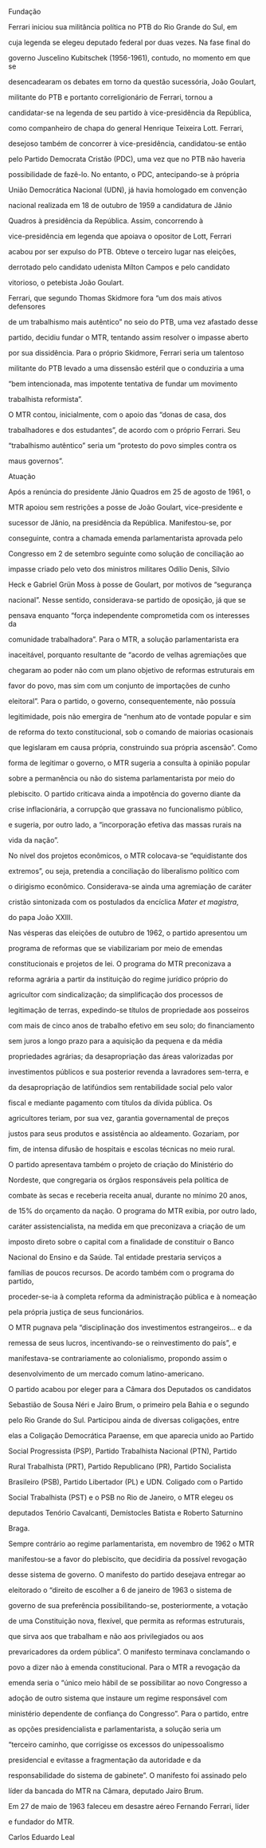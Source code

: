

Fundação



Ferrari iniciou sua militância política no PTB do Rio Grande do Sul, em

cuja legenda se elegeu deputado federal por duas vezes. Na fase final do

governo Juscelino Kubitschek (1956-1961), contudo, no momento em que se

desencadearam os debates em torno da questão sucessória, João Goulart,

militante do PTB e portanto correligionário de Ferrari, tornou a

candidatar-se na legenda de seu partido à vice-presidência da República,

como companheiro de chapa do general Henrique Teixeira Lott. Ferrari,

desejoso também de concorrer à vice-presidência, candidatou-se então

pelo Partido Democrata Cristão (PDC), uma vez que no PTB não haveria

possibilidade de fazê-lo. No entanto, o PDC, antecipando-se à própria

União Democrática Nacional (UDN), já havia homologado em convenção

nacional realizada em 18 de outubro de 1959 a candidatura de Jânio

Quadros à presidência da República. Assim, concorrendo à

vice-presidência em legenda que apoiava o opositor de Lott, Ferrari

acabou por ser expulso do PTB. Obteve o terceiro lugar nas eleições,

derrotado pelo candidato udenista Mílton Campos e pelo candidato

vitorioso, o petebista João Goulart.



Ferrari, que segundo Thomas Skidmore fora “um dos mais ativos defensores

de um trabalhismo mais autêntico” no seio do PTB, uma vez afastado desse

partido, decidiu fundar o MTR, tentando assim resolver o impasse aberto

por sua dissidência. Para o próprio Skidmore, Ferrari seria um talentoso

militante do PTB levado a uma dissensão estéril que o conduziria a uma

“bem intencionada, mas impotente tentativa de fundar um movimento

trabalhista reformista”.



O MTR contou, inicialmente, com o apoio das “donas de casa, dos

trabalhadores e dos estudantes”, de acordo com o próprio Ferrari. Seu

“trabalhismo autêntico” seria um “protesto do povo simples contra os

maus governos”.



Atuação



Após a renúncia do presidente Jânio Quadros em 25 de agosto de 1961, o

MTR apoiou sem restrições a posse de João Goulart, vice-presidente e

sucessor de Jânio, na presidência da República. Manifestou-se, por

conseguinte, contra a chamada emenda parlamentarista aprovada pelo

Congresso em 2 de setembro seguinte como solução de conciliação ao

impasse criado pelo veto dos ministros militares Odílio Denis, Sílvio

Heck e Gabriel Grün Moss à posse de Goulart, por motivos de “segurança

nacional”. Nesse sentido, considerava-se partido de oposição, já que se

pensava enquanto “força independente comprometida com os interesses da

comunidade trabalhadora”. Para o MTR, a solução parlamentarista era

inaceitável, porquanto resultante de “acordo de velhas agremiações que

chegaram ao poder não com um plano objetivo de reformas estruturais em

favor do povo, mas sim com um conjunto de importações de cunho

eleitoral”. Para o partido, o governo, consequentemente, não possuía

legitimidade, pois não emergira de “nenhum ato de vontade popular e sim

de reforma do texto constitucional, sob o comando de maiorias ocasionais

que legislaram em causa própria, construindo sua própria ascensão”. Como

forma de legitimar o governo, o MTR sugeria a consulta à opinião popular

sobre a permanência ou não do sistema parlamentarista por meio do

plebiscito. O partido criticava ainda a impotência do governo diante da

crise inflacionária, a corrupção que grassava no funcionalismo público,

e sugeria, por outro lado, a “incorporação efetiva das massas rurais na

vida da nação”.



No nível dos projetos econômicos, o MTR colocava-se “equidistante dos

extremos”, ou seja, pretendia a conciliação do liberalismo político com

o dirigismo econômico. Considerava-se ainda uma agremiação de caráter

cristão sintonizada com os postulados da encíclica *Mater et magistra*,

do papa João XXIII.



Nas vésperas das eleições de outubro de 1962, o partido apresentou um

programa de reformas que se viabilizariam por meio de emendas

constitucionais e projetos de lei. O programa do MTR preconizava a

reforma agrária a partir da instituição do regime jurídico próprio do

agricultor com sindicalização; da simplificação dos processos de

legitimação de terras, expedindo-se títulos de propriedade aos posseiros

com mais de cinco anos de trabalho efetivo em seu solo; do financiamento

sem juros a longo prazo para a aquisição da pequena e da média

propriedades agrárias; da desapropriação das áreas valorizadas por

investimentos públicos e sua posterior revenda a lavradores sem-terra, e

da desapropriação de latifúndios sem rentabilidade social pelo valor

fiscal e mediante pagamento com títulos da dívida pública. Os

agricultores teriam, por sua vez, garantia governamental de preços

justos para seus produtos e assistência ao aldeamento. Gozariam, por

fim, de intensa difusão de hospitais e escolas técnicas no meio rural.



O partido apresentava também o projeto de criação do Ministério do

Nordeste, que congregaria os órgãos responsáveis pela política de

combate às secas e receberia receita anual, durante no mínimo 20 anos,

de 15% do orçamento da nação. O programa do MTR exibia, por outro lado,

caráter assistencialista, na medida em que preconizava a criação de um

imposto direto sobre o capital com a finalidade de constituir o Banco

Nacional do Ensino e da Saúde. Tal entidade prestaria serviços a

famílias de poucos recursos. De acordo também com o programa do partido,

proceder-se-ia à completa reforma da administração pública e à nomeação

pela própria justiça de seus funcionários.



O MTR pugnava pela “disciplinação dos investimentos estrangeiros… e da

remessa de seus lucros, incentivando-se o reinvestimento do país”, e

manifestava-se contrariamente ao colonialismo, propondo assim o

desenvolvimento de um mercado comum latino-americano.



O partido acabou por eleger para a Câmara dos Deputados os candidatos

Sebastião de Sousa Néri e Jairo Brum, o primeiro pela Bahia e o segundo

pelo Rio Grande do Sul. Participou ainda de diversas coligações, entre

elas a Coligação Democrática Paraense, em que aparecia unido ao Partido

Social Progressista (PSP), Partido Trabalhista Nacional (PTN), Partido

Rural Trabalhista (PRT), Partido Republicano (PR), Partido Socialista

Brasileiro (PSB), Partido Libertador (PL) e UDN. Coligado com o Partido

Social Trabalhista (PST) e o PSB no Rio de Janeiro, o MTR elegeu os

deputados Tenório Cavalcanti, Demístocles Batista e Roberto Saturnino

Braga.



Sempre contrário ao regime parlamentarista, em novembro de 1962 o MTR

manifestou-se a favor do plebiscito, que decidiria da possível revogação

desse sistema de governo. O manifesto do partido desejava entregar ao

eleitorado o “direito de escolher a 6 de janeiro de 1963 o sistema de

governo de sua preferência possibilitando-se, posteriormente, a votação

de uma Constituição nova, flexível, que permita as reformas estruturais,

que sirva aos que trabalham e não aos privilegiados ou aos

prevaricadores da ordem pública”. O manifesto terminava conclamando o

povo a dizer não à emenda constitucional. Para o MTR a revogação da

emenda seria o “único meio hábil de se possibilitar ao novo Congresso a

adoção de outro sistema que instaure um regime responsável com

ministério dependente de confiança do Congresso”. Para o partido, entre

as opções presidencialista e parlamentarista, a solução seria um

“terceiro caminho, que corrigisse os excessos do unipessoalismo

presidencial e evitasse a fragmentação da autoridade e da

responsabilidade do sistema de gabinete”. O manifesto foi assinado pelo

líder da bancada do MTR na Câmara, deputado Jairo Brum.



Em 27 de maio de 1963 faleceu em desastre aéreo Fernando Ferrari, líder

e fundador do MTR.



Carlos Eduardo Leal

